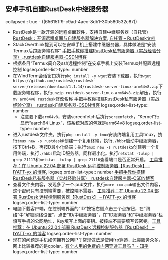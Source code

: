 ## 安卓手机自建RustDesk中继服务器
collapsed:: true
	- ((656151f9-c9ad-4aec-8db1-30b580532c87))
- RustDesk是一款开源的远程桌面软件，支持自建中继服务器（自托管） [RustDesk：开源远程桌面与自建服务器解决方案](https://www.bt.cn/new/rustdesk.html), [自托管 – RustDesk文档](https://rustdesk.com/docs/zh-cn/self-host/)
- StackOverthink提到可以在安卓手机上搭建中继服务器，具体做法是“安装Termux后跑服务端程序” [手把手教你搭建RustDesk私有服务器（实战经验分享）_rustdesk自建服务器-CSDN博客](https://blog.csdn.net/StackOverthink/article/details/147691899)
- 根据条目“Termux简介及ssh远程控制”在安卓手机上安装Termux并配置远程控制
  logseq.order-list-type:: number
- 在WindTerm会话窗口执行`pkg install -y wget`安装下载器，执行`wget https://github.com/rustdesk/rustdesk-server/releases/download/1.1.14/rustdesk-server-linux-arm64v8.zip`下载服务端程序，执行`unzip rustdesk-server-linux-arm64v8.zip`解压，执行`mv arm64v8 rustdesk`修改名称 [手把手教你搭建RustDesk私有服务器（实战经验分享）_rustdesk自建服务器-CSDN博客](https://blog.csdn.net/StackOverthink/article/details/147691899)
  logseq.order-list-type:: number
	- 注意要下载`arm64v8`，安装screenfetch后执行`screenfetch`，“Kernel”行显示“aarch64 Linux”，该系统对应的包就是arm64v8
	  logseq.order-list-type:: number
- 进入rustdesk文件夹，执行`pkg install -y tmux`安装终端复用工具tmux，执行`tmux new -s rustdeskR`创建一个复用终端，执行`./hbbr`启动中继服务器，按下Ctrl+B，再按D最小化终端；执行`tmux new -s rustdeskS`创建另一个复用终端，执行`./hbbs`启动ID服务器，同样最小化。执行`netstat -tulnp | grep 21117`和`netstat -tulnp | grep 21116`查看端口是否正常开启。 [工具推荐：在 Ubuntu 22.04 部署 RustDesk 远程控制服务器【RustDesk】 – IYATT-yx 的博客](https://blog.iyatt.com/?p=20759#下载服务器端软件), 
  logseq.order-list-type:: number
  [手把手教你搭建RustDesk私有服务器（实战经验分享）_rustdesk自建服务器-CSDN博客](https://blog.csdn.net/StackOverthink/article/details/147691899)
- 查看文件夹内容，发现多了一个.pub文件，执行`more xxx.pub`输出文件内容，这个密码只有控制端需要，被控端不需要。 [工具推荐：在 Ubuntu 22.04 部署 RustDesk 远程控制服务器【RustDesk】 – IYATT-yx 的博客](https://blog.iyatt.com/?p=20759#下载服务器端软件)
  logseq.order-list-type:: number
- 电脑下载客户端，在控制端界面的“ID”按钮右侧点击三个点按钮，在“网络”中“解锁网络设置”，点击“ID/中继服务器”，在“ID服务器”和“中继服务器”栏填写手机的公网地址，Key填写上面的密钥。被控端不需要填写该密钥。[工具推荐：在 Ubuntu 22.04 部署 RustDesk 远程控制服务器【RustDesk】 – IYATT-yx 的博客](https://blog.iyatt.com/?p=20759#下载服务器端软件)
  logseq.order-list-type:: number
- 现在的问题是手机如何拥有公网IP？常规做法是使用frp穿透，此类服务众多，网上比较推荐的是cpolar。[有个人用的免费的内网穿透工具吗？ - 知乎](https://www.zhihu.com/question/503155934#_prevue)
  logseq.order-list-type:: number